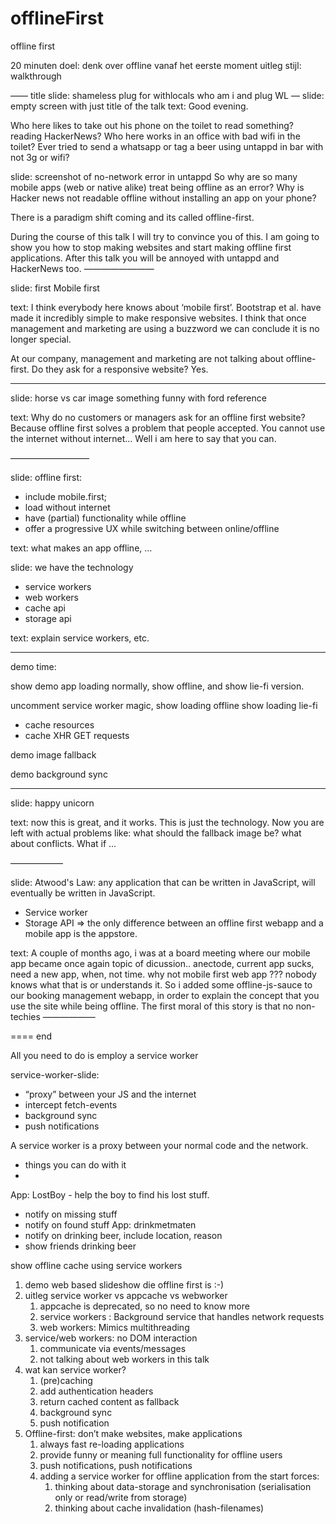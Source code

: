 # offlineFirst
offline first

20 minuten
doel: denk over offline vanaf het eerste moment
uitleg stijl: walkthrough

——
title slide: shameless plug for withlocals
who am i and plug WL
—
slide:  empty screen with just title of the talk
text: Good evening.

Who here likes to take out his phone on the toilet to read something? reading HackerNews?
Who here works in an office with bad wifi in the toilet?
Ever tried to send a whatsapp or tag a beer using untappd in bar with not 3g or wifi?

slide: screenshot of no-network error in untappd
So why are so many mobile apps (web or native alike) treat being offline as an error?
Why is Hacker news not readable offline without installing an app on your phone?

There is a paradigm shift coming and its called offline-first.

During the course of this talk I will try to convince you of this.
I am going to show you how to stop making websites and start making offline first applications.
After this talk you will be annoyed with untappd and HackerNews too.
————————

slide: first Mobile first

text:
I think everybody here knows about ‘mobile first’. Bootstrap et al. have made it incredibly simple to make responsive websites. I think that once management and marketing are using a buzzword we can conclude it is no longer special.

At our company, management and marketing are not talking about offline-first. Do they ask for a responsive website? Yes.

------------
slide: horse vs car image something funny with ford reference

text: Why do no customers or managers ask for an offline first website?
Because offline first solves a problem that people accepted.
You cannot use the internet without internet… Well i am here to say that you can.

—————————

slide: offline first:
  - include mobile.first;
- load without internet
- have (partial) functionality while offline
- offer a progressive UX while switching between online/offline

text:
what makes an app offline, …

slide: we have the technology

- service workers
- web workers
- cache api
- storage api

text: explain service workers, etc.

---------
demo time:

show demo app loading normally, show offline, and show lie-fi version.

uncomment service worker magic, show loading offline show loading lie-fi
 - cache resources
 - cache XHR GET requests

demo image fallback

demo background sync

--------------
slide: happy unicorn

text: now this is great, and it works. This is just the technology. Now you are left with actual problems like: what should the fallback image be? what about conflicts. What if ...

——————

slide:
Atwood's Law: any application that can be written in JavaScript, will eventually be written in JavaScript.
+ Service worker
+ Storage API
=>
the only difference between an offline first webapp and a mobile app is the appstore.

text:
A couple of months ago, i was at a board meeting where our mobile app became once again topic of dicussion.. anectode, current app sucks, need a new app, when, not time. why not mobile first web app ??? nobody knows what that is or understands it. So i added some offline-js-sauce to our booking management webapp, in order to explain the concept that you use the site while being offline. The first moral of this story is that no non-techies
——————



==== end

All you need to do is employ a service worker

service-worker-slide:
  -  “proxy” between your JS and the internet
- intercept fetch-events
- background sync
- push notifications

A service worker is a proxy between your normal code and the network.

- things you can do with it
-


App: LostBoy - help the boy to find his lost stuff.
- notify on missing stuff
- notify on found stuff
App: drinkmetmaten
- notify on drinking beer, include location, reason
- show friends drinking beer


show offline cache using service workers





1. demo web based slideshow die offline first is :-)
2. uitleg service worker vs appcache vs webworker
    1. appcache is deprecated, so no need to know more
    2. service workers : Background service that handles network requests
    3. web workers: Mimics multithreading
3. service/web workers: no DOM interaction
    1. communicate via events/messages
    2. not talking about web workers in this talk
4. wat kan service worker?
    1. (pre)caching
    2. add authentication headers
    3. return cached content as fallback
    4. background sync
    5. push notification
5. Offline-first: don’t make websites, make applications
    1. always fast re-loading applications
    2. provide funny or meaning full functionality for offline users
    3. push notifications, push notifications
    4. adding a service worker for offline application from the start forces:
        1. thinking about data-storage and synchronisation (serialisation only or read/write from storage)
        2. thinking about cache invalidation (hash-filenames)
